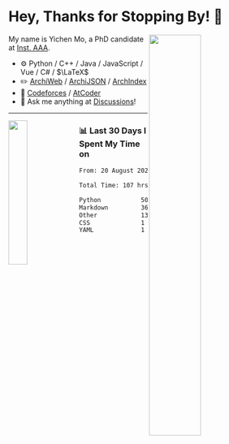 # Hey, Thanks for Stopping By! 🦭

<picture>
    <source media="(prefers-color-scheme: dark)" srcset="https://github-readme-stats.vercel.app/api?username=amomorning&show_icons=true&theme=noctis_minimus&hide=issues">
    <img align="right" width="45%" src="https://github-readme-stats.vercel.app/api?username=amomorning&show_icons=true&theme=graywhite&hide=issues">
</picture>


My name is Yichen Mo, a PhD candidate at [Inst. AAA](https://archialgo.com).

-   :gear: Python / C++ / Java / JavaScript / Vue / C# / $\LaTeX$ 
-   :pencil2: [ArchiWeb](https://web.archialgo.com) / [ArchiJSON](https://www.food4rhino.com/en/app/archijson) / [ArchIndex](https://index.archialgo.com/) 
-   :abacus: [Codeforces](https://codeforces.com/profile/LaPluma) / [AtCoder](https://atcoder.jp/users/amomorning)
-   :thought_balloon: Ask me anything at [Discussions](https://github.com/amomorning/amomorning/discussions/new)!


---

<picture>
    <source media="(prefers-color-scheme: dark)" srcset="https://github-readme-stats.vercel.app/api/top-langs/?username=amomorning&hide=Mathematica&theme=noctis_minimus">
    <img align="left" width="27%" src="https://github-readme-stats.vercel.app/api/top-langs/?username=amomorning&hide=Mathematica&theme=graywhite">
</picture>

  
### 📊 Last 30 Days I Spent My Time on

<!--START_SECTION:waka-->

```txt
From: 20 August 2023 - To: 19 September 2023

Total Time: 107 hrs 36 mins

Python           50 hrs 29 mins  ███████████▓░░░░░░░░░░░░░   46.91 %
Markdown         36 hrs 6 mins   ████████▒░░░░░░░░░░░░░░░░   33.55 %
Other            13 hrs 27 mins  ███░░░░░░░░░░░░░░░░░░░░░░   12.51 %
CSS              1 hr 2 mins     ▒░░░░░░░░░░░░░░░░░░░░░░░░   00.97 %
YAML             1 hr 2 mins     ▒░░░░░░░░░░░░░░░░░░░░░░░░   00.96 %
```

<!--END_SECTION:waka-->　　
